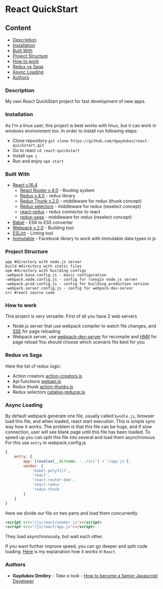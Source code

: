 # React QuickStart

## Content
* [Description](#description)
* [Installation](#installation)
* [Built With](#built-with)
* [Project Structure](#project-structure)
* [How to work](#how-to-work)
* [Redux vs Saga](#redux-vs-saga)
* [Async Loading](#async-loading)
* [Authors](#authors)

### Description

My own React QuickStart project for fast development of new apps.

### Installation

As I'm a linux user, this project is best works with linux, but it can work in windows environment too.
In order to install run following steps: 

* Clone repository ```git clone https://github.com/dgaydukov/react-quickstart.git```
* Go to react ```cd react-quickstart```
* Install ```npm i```
* Run and enjoy ```npm start```


### Built With

* [React v.16.4](https://reactjs.org/blog/2017/09/26/react-v16.0.html)
    * [React Router v.4.0](https://github.com/ReactTraining/react-router) - Routing system
    * [Redux v.4.0](https://github.com/reactjs/redux) - redux library
    * [Redux Thunk v.2.0](https://github.com/gaearon/redux-thunk) - middleware for redux (thunk concept)
    * [Redux selectors](https://github.com/reactjs/reselect) - middleware for redux (reselect concept)
    * [react-redux](https://github.com/reactjs/react-redux) - redux connector to react
    * [redux-saga](https://github.com/redux-saga/redux-saga) - middleware for redux (reselect concept)
* [Babel](https://github.com/babel/babel) - ES6 to ES5 converter
* [Webpack v.2.0](https://github.com/webpack/webpack) - Building tool
* [ESLint](https://github.com/eslint/eslint) - Linting tool
* [Immutable](https://facebook.github.io/immutable-js) - Facebook library to work with immutable data types in js




### Project Structure
```
app #directory with node.js server
build #directory with static files
npm #directory with building configs
-webpack.base.config.js - basic configuration
-webpack.node.config.js - config for runngin node.js server
-webpack.prod.config.js - config for building production version
-webpack.server.config.js - config for webpack-dev-server
src #react source code
```


### How to work

This project is very versatile. First of all you have 2 web servers
* Node.js server that use webpack compiler to watch file changes, and [SSE](https://www.npmjs.com/package/server-sent-events) for page reloading
* Webpack server, use [webpack-dev-server](https://www.npmjs.com/package/webpack-dev-server) for recompile and [HMR](https://webpack.github.io/docs/hot-module-replacement-with-webpack.html) for page reload
You should choose which scenario fits best for you



### Redux vs Saga

Here the list of redux logic: 

* Action creators [action-creators.js](https://github.com/dgaydukov/react-quickstart/blob/master/src/redux/action-creators.js)
* Api functions [webapi.js](https://github.com/dgaydukov/react-quickstart/blob/master/src/api/webapi.js)
* Redux thunk [action-thunks.js](https://github.com/dgaydukov/react-quickstart/blob/master/src/redux/action-thunks.js)
* Redux selectors [catalog-reducer.js](https://github.com/dgaydukov/react-quickstart/blob/master/src/redux/reducers/catalog-reducer.js)



### Async Loading

By default webpack generate one file, usually called `bundle.js`, browser load this file, and when loaded, react start execution.
This is simple sync way how it works. The problem is that this file can be huge, and if slow connection, user will see blank page
until this file has been loaded. To speed up you can split this file into several and load them asynchronous. For this use `entry`
in webpack.config.js

```javascript
{
    entry: {
        app: [resolve(__dirname, '../src') + '/app.js'],
        vendor: [
            'babel-polyfill',
            'react',
            'react-router-dom',
            'react-redux',
            'redux-thunk'
        ]
    }
}
```
Here we divide our file on two parts and load them concurrently
```html
<script src="/js/react/vendor.js"></script>
<script src="/js/react/app.js"></script>
```
They load asynchronously, but wait each other. 

If you want further improve speed, you can go deeper and split code loading. [Here](https://github.com/dgaydukov/react-quickstart/blob/master/code-splitting.md)
is my explanation how it works in `React`.



### Authors

* **Gaydukov Dmitiry** - *Take a look* - [How to become a Senior Javascript Developer](https://github.com/dgaydukov/how-to-become-a-senior-js-developer)

